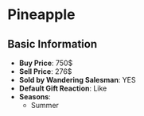 # Pineapple

## Basic Information

- **Buy Price**: 750$
- **Sell Price**: 276$
- **Sold by Wandering Salesman**: YES
- **Default Gift Reaction**: Like
- **Seasons**:
  - Summer